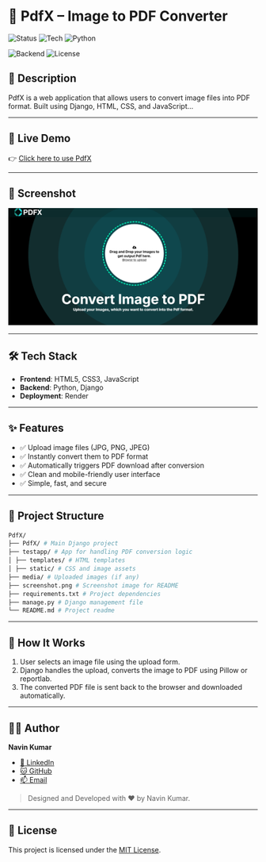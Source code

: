 # 📄 PdfX – Image to PDF Converter

![Status](https://img.shields.io/badge/status-Live-brightgreen)
![Tech](https://img.shields.io/badge/built%20with-HTML%20%7C%20CSS%20%7C%20JavaScript-blue)
![Python](https://img.shields.io/badge/built%20with-Python-blue)

![Backend](https://img.shields.io/badge/backend-Python%20%7C%20Django-darkgreen)
![License](https://img.shields.io/badge/license-MIT%20%C2%A9%202025%20Navin-brightgreen)




## 🚀 Description
PdfX is a web application that allows users to convert image files into PDF format. Built using Django, HTML, CSS, and JavaScript...


---
## 🔗 Live Demo

👉 [Click here to use PdfX](https://pdfx-navin.onrender.com/)

---

## 📸 Screenshot

![App Screenshot](./screenshot.png)  


---

## 🛠️ Tech Stack

- **Frontend**: HTML5, CSS3, JavaScript
- **Backend**: Python, Django
- **Deployment**: Render

---

## ✨ Features

- ✅ Upload image files (JPG, PNG, JPEG)
- ✅ Instantly convert them to PDF format
- ✅ Automatically triggers PDF download after conversion
- ✅ Clean and mobile-friendly user interface
- ✅ Simple, fast, and secure

---

## 📁 Project Structure

```bash
PdfX/
├── PdfX/ # Main Django project
├── testapp/ # App for handling PDF conversion logic
│ ├── templates/ # HTML templates
│ ├── static/ # CSS and image assets
├── media/ # Uploaded images (if any)
├── screenshot.png # Screenshot image for README
├── requirements.txt # Project dependencies
├── manage.py # Django management file
└── README.md # Project readme
```

---

## 🧠 How It Works

1. User selects an image file using the upload form.
2. Django handles the upload, converts the image to PDF using Pillow or reportlab.
3. The converted PDF file is sent back to the browser and downloaded automatically.

---

## 👨‍💻 Author

**Navin Kumar**

* [💼 LinkedIn](https://linkedin.com/in/geekynavin)
* [🐱 GitHub](https://github.com/geekynavin)
* [📫 Email](mailto:navin.sarni@gmail.com)

> Designed and Developed with ❤️ by Navin Kumar.

---

## 📃 License

This project is licensed under the [MIT License](./LICENSE).



